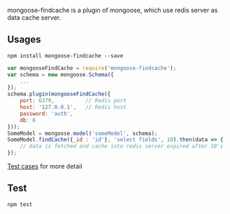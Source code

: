 mongoose-findcache is a plugin of mongoose, which use redis server as data cache server.

## Usages
`npm install mongoose-findcache --save`

```javascript
var mongooseFindCache = require('mongoose-findcache');
var schema = new mongoose.Schema({
	...
});
schema.plugin(mongooseFindCache({
	port: 6379,          // Redis port
	host: '127.0.0.1',   // Redis host
	password: 'auth',
	db: 0
}));
SomeModel = mongoose.model('someModel', schema);
SomeModel.findCache({_id : 'id'}, 'select fields', 10).then(data => {
	// data is fetched and cache into redis server expired after 10's
});
```

[Test cases](https://github.com/hcnode/mongoose-findcache/blob/master/test/integration/index.test.js) for more detail

## Test
`npm test`
